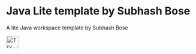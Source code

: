 # Java Lite template by Subhash Bose
A lite Java workspace template by Subhash Bose

<a href="https://idx.google.com/new?template=https://github.com/SubhashBose/FireSudio-templates/tree/main/Java-Lite">
  <img height="32" alt="Try in FireStudio" src="https://cdn.idx.dev/btn/try_dark_32.svg">
</a>